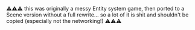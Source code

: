 ⚠️⚠️⚠️
this was originally a messy Entity system game, then ported to a Scene version without a full rewrite... so a lot of it is shit and shouldn't be copied (especially not the networking!)
⚠️⚠️⚠️
